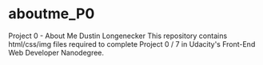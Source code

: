 # aboutme_P0
Project 0 - About Me 
Dustin Longenecker
This repository contains html/css/img files required to complete Project 0 / 7 in Udacity's Front-End Web Developer Nanodegree.
